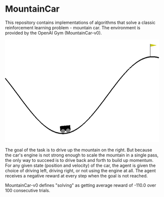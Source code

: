 # MountainCar

This repository contains implementations of algorithms that solve a classic reinforcement learning problem - mountain car. The environment is provided by the OpenAI Gym (MountainCar-v0). 

![Output sample](mountaincar.gif)


The goal of the task is to drive up the mountain on the right. But because the car's engine is not strong enough to scale the mountain in a single pass, the only way to succeed is to drive back and forth to build up momentum. For any given state (position and velocity) of the car, the agent is given the choice of driving left, driving right, or not using the engine at all. The agent receives a negative reward at every step when the goal is not reached. 

MountainCar-v0 defines "solving" as getting average reward of -110.0 over 100 consecutive trials. 

